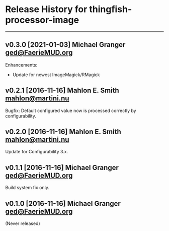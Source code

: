 # Release History for thingfish-processor-image

---

## v0.3.0 [2021-01-03] Michael Granger <ged@FaerieMUD.org>

Enhancements:

- Update for newest ImageMagick/RMagick


## v0.2.1 [2016-11-16] Mahlon E. Smith <mahlon@martini.nu>

Bugfix: Default configured value now is processed correctly by
configurability.


## v0.2.0 [2016-11-16] Mahlon E. Smith <mahlon@martini.nu>

Update for Configurability 3.x.


## v0.1.1 [2016-11-16] Michael Granger <ged@FaerieMUD.org>

Build system fix only.


## v0.1.0 [2016-11-16] Michael Granger <ged@FaerieMUD.org>

(Never released)

